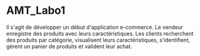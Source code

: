 # AMT_Labo1
Il s'agit de développer un début d'application  e-commerce. Le  vendeur enregistre des produits avec leurs caractéristiques. Les clients recherchent des produits par catégorie, visualisent leurs caractéristiques, s’identifient, gèrent un panier de produits et valident leur achat. 
